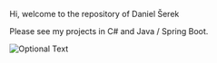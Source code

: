 Hi, welcome to the repository of Daniel Šerek

Please see my projects in C# and Java / Spring Boot.

![Optional Text](../master/Wanderer/screenshot.png)
